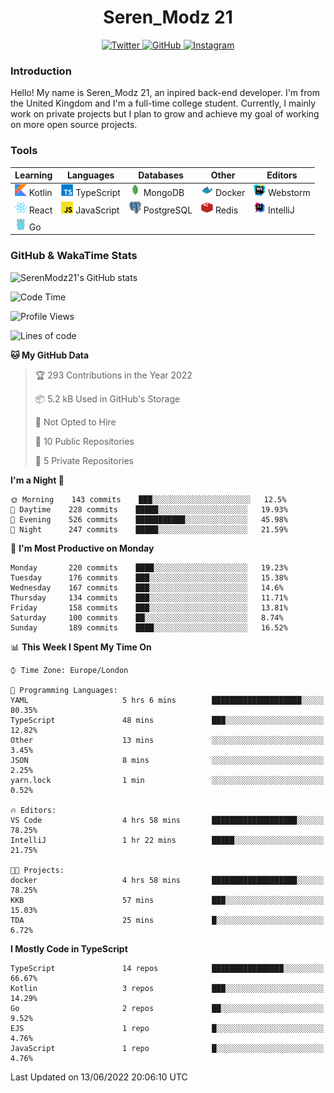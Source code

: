 <div align="center">
  <h1>Seren_Modz 21</h1>
  <a href="https://twitter.com/SerenModz21">
    <img alt="Twitter" src="https://img.shields.io/badge/twitter%20-%231DA1F2.svg?&style=for-the-badge&logo=Twitter&logoColor=white">
  </a>
  <a href="https://github.com/SerenModz21">
    <img alt="GitHub" src="https://img.shields.io/badge/github%20-%23121011.svg?&style=for-the-badge&logo=github&logoColor=white">
  </a>
  <a href="https://www.instagram.com/serenmodz21">
    <img alt="Instagram" src="https://img.shields.io/badge/instagram%20-%23E4405F.svg?&style=for-the-badge&logo=Instagram&logoColor=white">
  </a>
</div>

### Introduction

Hello! My name is Seren_Modz 21, an inpired back-end developer. I'm from the United Kingdom and I'm a full-time college student. Currently, I mainly work on private projects but I plan to grow and achieve my goal of working on more open source projects. 

### Tools

 **Learning**                                        | **Languages**                                               | **Databases**                                               | **Other**                                           | **Editors**                                                  
-----------------------------------------------------|-------------------------------------------------------------|-------------------------------------------------------------|-----------------------------------------------------|--------------------------------------------------------------
 <img width="19px" src="./assets/kotlin.svg"> Kotlin | <img width="19px" src="./assets/typescript.svg"> TypeScript | <img width="19px" src="./assets/mongodb.svg"> MongoDB       | <img width="19px" src="./assets/docker.svg"> Docker | <img width="19px" src="./assets/webstorm.svg"> Webstorm      
 <img width="19px" src="./assets/react.svg"> React   | <img width="19px" src="./assets/javascript.svg"> JavaScript | <img width="19px" src="./assets/postgresql.svg"> PostgreSQL | <img width="19px" src="./assets/redis.svg"> Redis   | <img width="19px" src="./assets/intellij-idea.svg"> IntelliJ
 <img width="19px" src="./assets/go.svg"> Go         |                                                             |                                                             |                                                     |                                                                                                               

### GitHub & WakaTime Stats

![SerenModz21's GitHub stats](https://github-readme-stats.vercel.app/api?username=SerenModz21&show_icons=true&theme=dark)

<!--START_SECTION:waka-->
![Code Time](http://img.shields.io/badge/Code%20Time-1%2C373%20hrs%2024%20mins-blue)

![Profile Views](http://img.shields.io/badge/Profile%20Views-5-blue)

![Lines of code](https://img.shields.io/badge/From%20Hello%20World%20I%27ve%20Written-13%20Thousand%20lines%20of%20code-blue)

**🐱 My GitHub Data** 

> 🏆 293 Contributions in the Year 2022
 > 
> 📦 5.2 kB Used in GitHub's Storage 
 > 
> 🚫 Not Opted to Hire
 > 
> 📜 10 Public Repositories 
 > 
> 🔑 5 Private Repositories  
 > 
**I'm a Night 🦉** 

```text
🌞 Morning    143 commits    ███░░░░░░░░░░░░░░░░░░░░░░   12.5% 
🌆 Daytime    228 commits    █████░░░░░░░░░░░░░░░░░░░░   19.93% 
🌃 Evening    526 commits    ███████████░░░░░░░░░░░░░░   45.98% 
🌙 Night      247 commits    █████░░░░░░░░░░░░░░░░░░░░   21.59%

```
📅 **I'm Most Productive on Monday** 

```text
Monday       220 commits    ████░░░░░░░░░░░░░░░░░░░░░   19.23% 
Tuesday      176 commits    ███░░░░░░░░░░░░░░░░░░░░░░   15.38% 
Wednesday    167 commits    ███░░░░░░░░░░░░░░░░░░░░░░   14.6% 
Thursday     134 commits    ███░░░░░░░░░░░░░░░░░░░░░░   11.71% 
Friday       158 commits    ███░░░░░░░░░░░░░░░░░░░░░░   13.81% 
Saturday     100 commits    ██░░░░░░░░░░░░░░░░░░░░░░░   8.74% 
Sunday       189 commits    ████░░░░░░░░░░░░░░░░░░░░░   16.52%

```


📊 **This Week I Spent My Time On** 

```text
⌚︎ Time Zone: Europe/London

💬 Programming Languages: 
YAML                     5 hrs 6 mins        ████████████████████░░░░░   80.35% 
TypeScript               48 mins             ███░░░░░░░░░░░░░░░░░░░░░░   12.82% 
Other                    13 mins             ░░░░░░░░░░░░░░░░░░░░░░░░░   3.45% 
JSON                     8 mins              ░░░░░░░░░░░░░░░░░░░░░░░░░   2.25% 
yarn.lock                1 min               ░░░░░░░░░░░░░░░░░░░░░░░░░   0.52%

🔥 Editors: 
VS Code                  4 hrs 58 mins       ███████████████████░░░░░░   78.25% 
IntelliJ                 1 hr 22 mins        █████░░░░░░░░░░░░░░░░░░░░   21.75%

🐱‍💻 Projects: 
docker                   4 hrs 58 mins       ███████████████████░░░░░░   78.25% 
KKB                      57 mins             ███░░░░░░░░░░░░░░░░░░░░░░   15.03% 
TDA                      25 mins             █░░░░░░░░░░░░░░░░░░░░░░░░   6.72%

```

**I Mostly Code in TypeScript** 

```text
TypeScript               14 repos            ████████████████░░░░░░░░░   66.67% 
Kotlin                   3 repos             ███░░░░░░░░░░░░░░░░░░░░░░   14.29% 
Go                       2 repos             ██░░░░░░░░░░░░░░░░░░░░░░░   9.52% 
EJS                      1 repo              █░░░░░░░░░░░░░░░░░░░░░░░░   4.76% 
JavaScript               1 repo              █░░░░░░░░░░░░░░░░░░░░░░░░   4.76%

```



 Last Updated on 13/06/2022 20:06:10 UTC
<!--END_SECTION:waka-->
